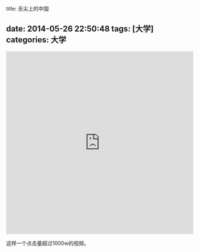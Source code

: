 title: 舌尖上的中国

date: 2014-05-26 22:50:48
tags: [大学]
categories: 大学
---

<iframe height=498 width=510 src="http://player.youku.com/embed/XNzE1NjgxNDM2" frameborder=0 allowfullscreen></iframe>

这样一个点击量超过1000w的视频。